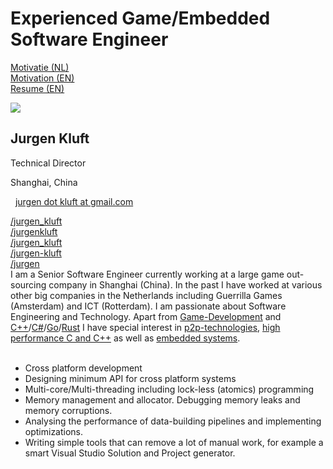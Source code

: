 # Experienced Game/Embedded Software Engineer

[Motivatie (NL)](/resumes/motivation-nl/)  
[Motivation (EN)](/resumes/motivation-en/)  
[Resume (EN)](/resumes/resume-en/)


<div class="container">
    <div class="row">
        <div class="col-lg-offset-2 col-lg-8">
            <div class="panel panel-default">
                <div class="panel-body">
                    <div class="row">
                        <div class="col-lg-offset-2 col-lg-8">
                            <div class="row">
                                <div class="col-sm-offset-3 col-sm-6 col-md-offset-3 col-md-6 col-lg-offset-3 col-lg-6">
                                    <img class="img-square img-responsive" src="/images/profile_pic.jpeg">
                                </div>
                            </div>
                        </div>
                    </div>
                    <div class="row">
                        <div class="col-lg-12">
                            <div class="row">
                                <div
                                    class="text-center col-sm-offset-3 col-sm-6 col-md-offset-3 col-md-6 col-lg-offset-3 col-lg-6">
                                    <div class="">
                                        <h2> <span itemprop="name">Jurgen Kluft</span></h2>
                                        <p itemprop="jobTitle">Technical Director</p>
                                        <p>
                                            <i class="fa fa-map-marker"></i> <span itemprop="addressRegion">Shanghai,
                                                China</span>
                                        </p>
                                        <p itemprop="email"> <i class="fa fa-envelope">&nbsp;</i> <a
                                                href="mailto:jurgen.kluft@gmail.com">jurgen dot kluft at gmail.com</a>
                                        </p>
                                    </div>
                                </div>
                            </div>
                        </div>
                        <div class="row">
                            <div id="social-links" class="col-lg-offset-0 col-lg-12">
                                <div class="row">
                                    <div class="col-xs-3 col-sm-3 col-md-2 col-lg-2 social-btn-holder">
                                        <a title="Twitter" class="btn btn-social btn-block btn-twitter" target="_BLANK"
                                            href="http://twitter.com/jurgen_kluft">
                                            <i class="fa fa-twitter"></i> /jurgen_kluft
                                        </a>
                                    </div>
                                    <div class="col-xs-3 col-sm-3 col-md-2 col-lg-2 social-btn-holder">
                                        <a title="LinkedIn" class="btn btn-social btn-block btn-linkedin"
                                            target="_BLANK" href="http://www.linkedin.com/in/jurgenkluft">
                                            <i class="fa fa-linkedin"></i> /jurgenkluft
                                        </a>
                                    </div>
                                    <div class="col-xs-3 col-sm-3 col-md-2 col-lg-2 social-btn-holder">
                                        <a title="GitHub" class="btn btn-social btn-block btn-github" target="_BLANK"
                                            href="http://bitbucket.com/jurgen_kluft">
                                            <i class="fa fa-bitbucket"></i> /jurgen_kluft
                                        </a>
                                    </div>
                                    <div class="col-xs-3 col-sm-3 col-md-2 col-lg-2 social-btn-holder">
                                        <a title="GitHub" class="btn btn-social btn-block btn-github" target="_BLANK"
                                            href="http://github.com/jurgen-kluft">
                                            <i class="fa fa-github"></i> /jurgen-kluft
                                        </a>
                                    </div>
                                    <div class="col-xs-3 col-sm-3 col-md-2 col-lg-2 social-btn-holder">
                                        <a title="StackOverflow" class="btn btn-social btn-block btn-stackoverflow"
                                            target="_BLANK" href="http://stackexchange.com/users/7579085/jurgen">
                                            <i class="fa fa-stack-overflow"></i> /jurgen
                                        </a>
                                    </div>
                                </div>
                            </div>
                        </div>
                        <div class="col-lg-12 centered-text">
                            I am a Senior Software Engineer currently working at a large game out-sourcing company in
                            Shanghai (China). In the past I have worked at various other big companies in the
                            Netherlands including Guerrilla Games (Amsterdam) and ICT (Rotterdam).
                            I am passionate about Software Engineering and Technology. Apart from <a
                                href="https://en.wikipedia.org/wiki/Video_game_development">Game-Development</a> and <a
                                href="https://en.wikipedia.org/wiki/C%2B%2B">C++</a>/<a
                                href="https://en.wikipedia.org/wiki/C_Sharp_(programming_language)">C#</a>/<a
                                href="https://en.wikipedia.org/wiki/Go_(programming_language)">Go</a>/<a
                                href="https://en.wikipedia.org/wiki/Rust_(programming_language)">Rust</a> I have special
                            interest in <a href="https://en.wikipedia.org/wiki/Peer-to-peer">p2p-technologies</a>, <a
                                href="http://www.agner.org/optimize/optimizing_cpp.pdf">high performance C and C++</a> as well as <a
                                href="https://en.wikipedia.org/wiki/Embedded_system">embedded systems</a>.
                            <br></br>
                            <ul>
                                <li>Cross platform development</li>
                                <li>Designing minimum API for cross platform systems</li>
                                <li>Multi-core/Multi-threading including lock-less (atomics) programming</li>
                                <li>Memory management and allocator. Debugging memory leaks and memory corruptions.</li>
                                <li>Analysing the performance of data-building pipelines and implementing optimizations.</li>
                                <li>Writing simple tools that can remove a lot of manual work, for example a smart Visual Studio Solution and Project generator.</li>
                            </ul>
                        </div>
                    </div>
                </div>
            </div>
        </div>
    </div>
</div>